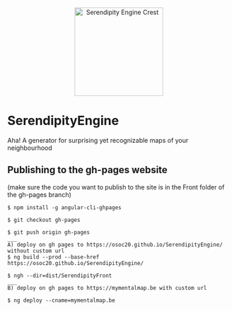 <p align="center">
    <br>
    <img src="https://github.com/oSoc20/SerendipityEngine/blob/master/img/serendipity-engine_AHA-01.svg" alt="Serendipity Engine Crest" width="200"/>
    <br>
<p>

# SerendipityEngine
Aha! A generator for surprising yet recognizable maps of your neighbourhood

## Publishing to the gh-pages website
(make sure the code you want to publish to the site is in the Front folder of the gh-pages branch)
```
$ npm install -g angular-cli-ghpages

$ git checkout gh-pages

$ git push origin gh-pages
___
A) deploy on gh pages to https://osoc20.github.io/SerendipityEngine/ without custom url
$ ng build --prod --base-href https://osoc20.github.io/SerendipityEngine/

$ ngh --dir=dist/SerendipityFront
___
B) deploy on gh pages to https://mymentalmap.be with custom url

$ ng deploy --cname=mymentalmap.be
```
